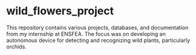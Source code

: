 # wild_flowers_project
 This repository contains various projects, databases, and documentation from my internship at ENSFEA. The focus was on developing an autonomous device for detecting and recognizing wild plants, particularly orchids.
